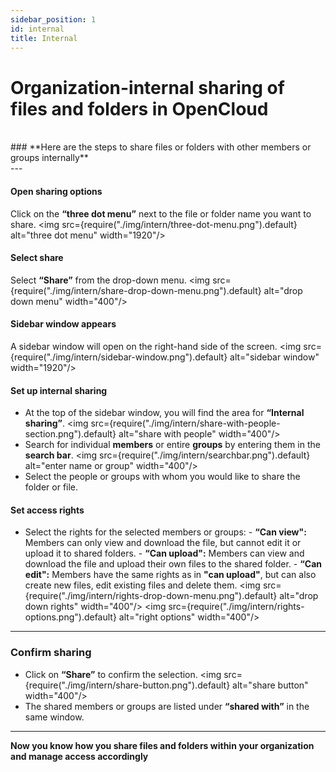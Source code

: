 ```yaml
---
sidebar_position: 1
id: internal
title: Internal
---
```


# Organization-internal sharing of files and folders in OpenCloud

<br/>
### **Here are the steps to share files or folders with other members or groups internally**
<br/>
---

#### Open sharing options

Click on the **“three dot menu”** next to the file or folder name you want to share.
<img src={require("./img/intern/three-dot-menu.png").default} alt="three dot menu" width="1920"/>

#### Select share

Select **“Share”** from the drop-down menu.
<img src={require("./img/intern/share-drop-down-menu.png").default} alt="drop down menu" width="400"/>

#### Sidebar window appears

A sidebar window will open on the right-hand side of the screen.
<img src={require("./img/intern/sidebar-window.png").default} alt="sidebar window" width="1920"/>

#### Set up internal sharing

- At the top of the sidebar window, you will find the area for **“Internal sharing”**.
  <img src={require("./img/intern/share-with-people-section.png").default} alt="share with people" width="400"/>
- Search for individual **members** or entire **groups** by entering them in the **search bar**.
  <img src={require("./img/intern/searchbar.png").default} alt="enter name or group" width="400"/>
- Select the people or groups with whom you would like to share the folder or file.

#### Set access rights

- Select the rights for the selected members or groups: - **“Can view":** Members can only view and download the file, but cannot edit it or upload it to shared folders. - **“Can upload":** Members can view and download the file and upload their own files to the shared folder. - **“Can edit":** Members have the same rights as in **"can upload"**, but can also create new files, edit existing files and delete them.
  <img src={require("./img/intern/rights-drop-down-menu.png").default} alt="drop down rights" width="400"/>
  <img src={require("./img/intern/rights-options.png").default} alt="right options" width="400"/>

---

### Confirm sharing

- Click on **“Share”** to confirm the selection.
  <img src={require("./img/intern/share-button.png").default} alt="share button" width="400"/>
- The shared members or groups are listed under **“shared with”** in the same window.
  <br/>

---

**Now you know how you share files and folders within your organization and manage access accordingly**
<br/>
